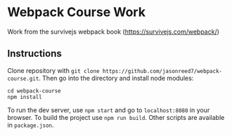 # Webpack Course Work
Work from the survivejs webpack book (https://survivejs.com/webpack/)


## Instructions
Clone repository with `git clone https://github.com/jasonreed7/webpack-course.git`. 
Then go into the directory and install node modules: 
```
cd webpack-course
npm install
```

To run the dev server, use `npm start` and go to `localhost:8080` in your browser. 
To build the project use `npm run build`. Other scripts are available in `package.json`.
